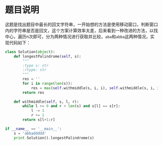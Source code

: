 # 题目说明

这题是找出题目中最长的回文字符串，一开始想的方法是使用移动窗口，判断窗口内的字符串是否是回文，这个方案计算效率太差，后来看到一种改进的方法，以找中心，遍历n次即可，分为两种情况进行获取并比较，`aba`和`abba`这两种情况，实现代码如下：

```python
class Solution(object):
    def longestPalindrome(self, s):
        """
        :type s: str
        :rtype: str
        """
        res = ''
        for i in range(len(s)):
            res = max(self.withmiddle(s, i, i), self.withmiddle(s, i, i+1), res, key=len)
        return res
        
    def withmiddle(self, s, l, r):
        while l >= 0 and r < len(s) and s[l] == s[r]:
            l -= 1
            r += 1
        return s[l+1:r]
    
if __name__ == '__main__':
    s = 'abbaddddd'
    print Solution().longestPalindrome(s)
```

